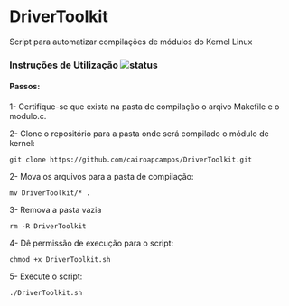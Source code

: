 # DriverToolkit
Script para automatizar compilações de módulos do Kernel Linux

### Instruções de Utilização ![status](https://img.shields.io/readthedocs/pip.svg)

#### Passos:

1- Certifique-se que exista na pasta de compilação o arqivo Makefile e o modulo.c.

2- Clone o repositório para a pasta onde será compilado o módulo de kernel:

`git clone https://github.com/cairoapcampos/DriverToolkit.git`

2- Mova os arquivos para a pasta de compilação:

`mv DriverToolkit/* .`

3- Remova a pasta vazia

`rm -R DriverToolkit`

4- Dê permissão de execução para o script:

`chmod +x DriverToolkit.sh`

5- Execute o script:

`./DriverToolkit.sh`
